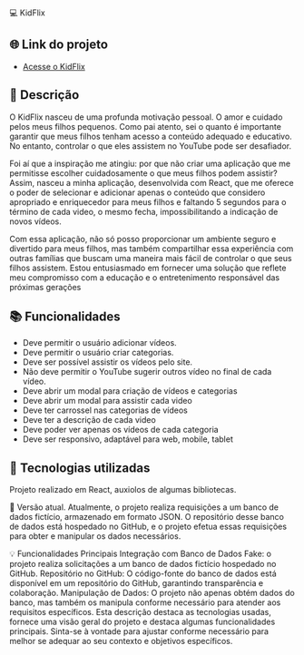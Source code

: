 💻 KidFlix

## 🌐 Link do projeto

- [Acesse o KidFlix](https://kidflix.vercel.app/)

## 📝 Descrição
O KidFlix nasceu de uma profunda motivação pessoal. O amor e cuidado pelos meus filhos pequenos. Como pai atento, sei o quanto é importante garantir que meus filhos tenham acesso a conteúdo adequado e educativo. No entanto, controlar o que eles assistem no YouTube pode ser desafiador.

Foi aí que a inspiração me atingiu: por que não criar uma aplicação que me permitisse escolher cuidadosamente o que meus filhos podem assistir? Assim, nasceu a minha aplicação, desenvolvida com React, que me oferece o poder de selecionar e adicionar apenas o conteúdo que considero apropriado e enriquecedor para meus filhos e faltando 5 segundos para o término de cada video, o mesmo fecha, impossibilitando a indicação de novos vídeos.

Com essa aplicação, não só posso proporcionar um ambiente seguro e divertido para meus filhos, mas também compartilhar essa experiência com outras famílias que buscam uma maneira mais fácil de controlar o que seus filhos assistem. Estou entusiasmado em fornecer uma solução que reflete meu compromisso com a educação e o entretenimento responsável das próximas gerações

## 📚 Funcionalidades

- Deve permitir o usuário adicionar vídeos.
- Deve permitir o usuário criar categorias.
- Deve ser possível assistir os vídeos pelo site.
- Não deve permitir o YouTube sugerir outros vídeo no final de cada vídeo.
- Deve abrir um modal para criação de vídeos e categorias
- Deve abrir um modal para assistir cada video
- Deve ter carrossel nas categorias de vídeos
- Deve ter a descrição de cada video
- Deve poder ver apenas os vídeos de cada categoria
- Deve ser responsivo, adaptável para web, mobile, tablet

## 🔧 Tecnologias utilizadas
Projeto realizado em React, auxiolos de algumas bibliotecas.



🚀 Versão atual.
Atualmente, o projeto realiza requisições a um banco de dados fictício, armazenado em formato JSON. O repositório desse banco de dados está hospedado no GitHub, e o projeto efetua essas requisições para obter e manipular os dados necessários.

💡 Funcionalidades Principais
Integração com Banco de Dados Fake: o projeto realiza solicitações a um banco de dados fictício hospedado no GitHub.
Repositório no GitHub: O código-fonte do banco de dados está disponível em um repositório do GitHub, garantindo transparência e colaboração.
Manipulação de Dados: O projeto não apenas obtém dados do banco, mas também os manipula conforme necessário para atender aos requisitos específicos.
Esta descrição destaca as tecnologias usadas, fornece uma visão geral do projeto e destaca algumas funcionalidades principais. Sinta-se à vontade para ajustar conforme necessário para melhor se adequar ao seu contexto e objetivos específicos.



